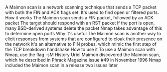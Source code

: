A Maimon scan is a network scanning technique that sends a TCP packet with both the FIN and ACK flags set. It's used to find open or filtered ports. 
How it works
The Maimon scan sends a FIN packet, followed by an ACK packet 
The target should respond with an RST packet 
If the port is open, many BSD-derived systems delete the packet 
Nmap takes advantage of this to determine open ports 
Why it's useful 
The Maimon scan is another way to elicit responses from systems that are configured to cloak their presence on the network
It's an alternative to FIN probes, which mimic the first step of the TCP breakdown handshake
How to use it 
To use a Maimon scan with Nmap, use the flag -sM
History 
Uriel Maimon discovered the Maimon scan, which he described in Phrack Magazine issue #49 in November 1996
Nmap included the Maimon scan in a release two issues later
